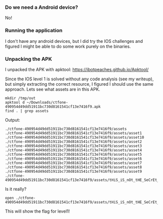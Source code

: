### Do we need a Android device?
No!

### Running the application
I don't have any android devices, but I did try the IOS challenges and figured I might be able to do some work purely on the binaries.

### Unpacking the APK
I unpacked the APK with apktool: https://ibotpeaches.github.io/Apktool/

Since the IOS level 1 is solved without any code analysis (see my writeup), but simply extracting the correct resource, I figured I should use the same approach. Lets see what assets are in this APK.

```shell
mkdir /tmp/out
apktool d ~/Downloads/ctfone-490954d49dd51911bc730d8161541cf13e7416f9.apk
find . | grep assets
```

Output:

```
./ctfone-490954d49dd51911bc730d8161541cf13e7416f9/assets
./ctfone-490954d49dd51911bc730d8161541cf13e7416f9/assets/asset1
./ctfone-490954d49dd51911bc730d8161541cf13e7416f9/assets/asset10
./ctfone-490954d49dd51911bc730d8161541cf13e7416f9/assets/asset2
./ctfone-490954d49dd51911bc730d8161541cf13e7416f9/assets/asset3
./ctfone-490954d49dd51911bc730d8161541cf13e7416f9/assets/asset4
./ctfone-490954d49dd51911bc730d8161541cf13e7416f9/assets/asset5
./ctfone-490954d49dd51911bc730d8161541cf13e7416f9/assets/asset6
./ctfone-490954d49dd51911bc730d8161541cf13e7416f9/assets/asset7
./ctfone-490954d49dd51911bc730d8161541cf13e7416f9/assets/asset8
./ctfone-490954d49dd51911bc730d8161541cf13e7416f9/assets/asset9
./ctfone-490954d49dd51911bc730d8161541cf13e7416f9/assets/tHiS_iS_nOt_tHE_SeCrEt_lEveL_1_fiLE
```

Is it really?

```shell
open ./ctfone-490954d49dd51911bc730d8161541cf13e7416f9/assets/tHiS_iS_nOt_tHE_SeCrEt_lEveL_1_fiLE
```

This will show the flag for level1!